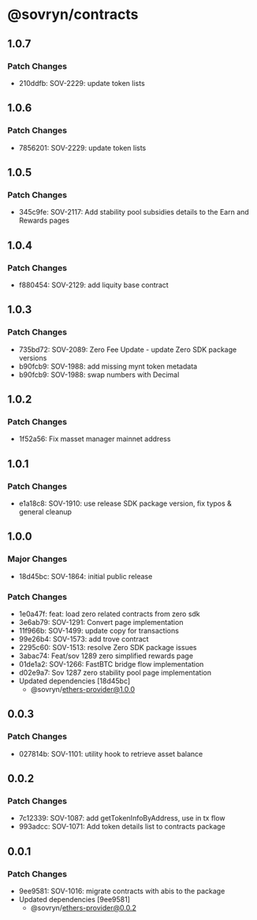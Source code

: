 # @sovryn/contracts

## 1.0.7

### Patch Changes

- 210ddfb: SOV-2229: update token lists

## 1.0.6

### Patch Changes

- 7856201: SOV-2229: update token lists

## 1.0.5

### Patch Changes

- 345c9fe: SOV-2117: Add stability pool subsidies details to the Earn and Rewards pages

## 1.0.4

### Patch Changes

- f880454: SOV-2129: add liquity base contract

## 1.0.3

### Patch Changes

- 735bd72: SOV-2089: Zero Fee Update - update Zero SDK package versions
- b90fcb9: SOV-1988: add missing mynt token metadata
- b90fcb9: SOV-1988: swap numbers with Decimal

## 1.0.2

### Patch Changes

- 1f52a56: Fix masset manager mainnet address

## 1.0.1

### Patch Changes

- e1a18c8: SOV-1910: use release SDK package version, fix typos & general cleanup

## 1.0.0

### Major Changes

- 18d45bc: SOV-1864: initial public release

### Patch Changes

- 1e0a47f: feat: load zero related contracts from zero sdk
- 3e6ab79: SOV-1291: Convert page implementation
- 11f966b: SOV-1499: update copy for transactions
- 99e26b4: SOV-1573: add trove contract
- 2295c60: SOV-1513: resolve Zero SDK package issues
- 3abac74: Feat/sov 1289 zero simplified rewards page
- 01de1a2: SOV-1266: FastBTC bridge flow implementation
- d02e9a7: Sov 1287 zero stability pool page implementation
- Updated dependencies [18d45bc]
  - @sovryn/ethers-provider@1.0.0

## 0.0.3

### Patch Changes

- 027814b: SOV-1101: utility hook to retrieve asset balance

## 0.0.2

### Patch Changes

- 7c12339: SOV-1087: add getTokenInfoByAddress, use in tx flow
- 993adcc: SOV-1071: Add token details list to contracts package

## 0.0.1

### Patch Changes

- 9ee9581: SOV-1016: migrate contracts with abis to the package
- Updated dependencies [9ee9581]
  - @sovryn/ethers-provider@0.0.2
